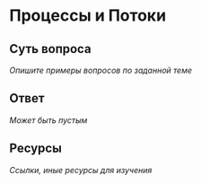 # Процессы и Потоки

## Суть вопроса

*Опишите примеры вопросов по заданной теме*

## Ответ

*Может быть пустым*

## Ресурсы

*Ссылки, иные ресурсы для изучения*
